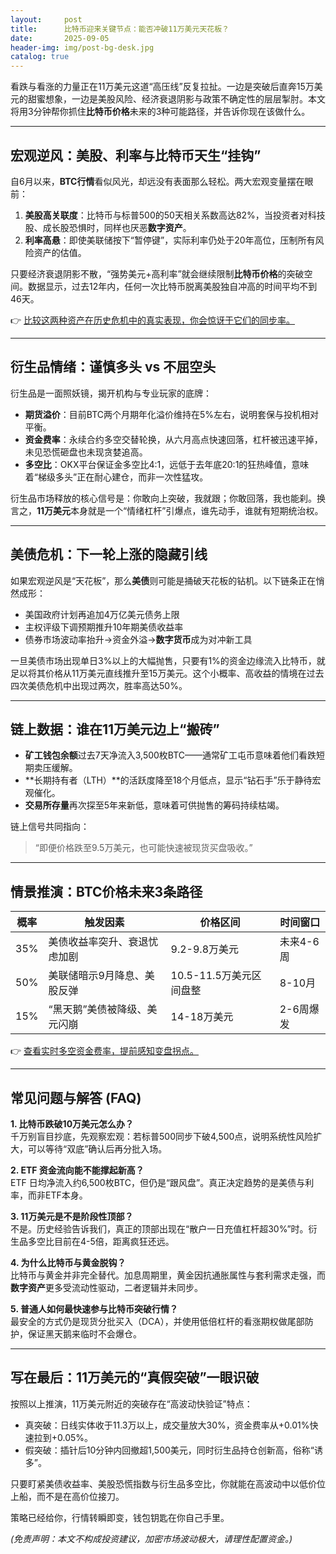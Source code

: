 ```yaml
---
layout:     post
title:      比特币迎来关键节点：能否冲破11万美元天花板？
date:       2025-09-05
header-img: img/post-bg-desk.jpg
catalog: true
---
```


看跌与看涨的力量正在11万美元这道“高压线”反复拉扯。一边是突破后直奔15万美元的甜蜜想象，一边是美股风险、经济衰退阴影与政策不确定性的层层掣肘。本文将用3分钟帮你抓住**比特币价格**未来的3种可能路径，并告诉你现在该做什么。

---

## 宏观逆风：美股、利率与比特币天生“挂钩”

自6月以来，**BTC行情**看似风光，却远没有表面那么轻松。两大宏观变量摆在眼前：

1. **美股高关联度**：比特币与标普500的50天相关系数高达82%，当投资者对科技股、成长股恐惧时，同样也厌恶**数字资产**。  
2. **利率高悬**：即使美联储按下“暂停键”，实际利率仍处于20年高位，压制所有风险资产的估值。

只要经济衰退阴影不散，“强势美元+高利率”就会继续限制**比特币价格**的突破空间。数据显示，过去12年内，任何一次比特币脱离美股独自冲高的时间平均不到46天。

👉 [比较这两种资产在历史危机中的真实表现，你会惊讶于它们的同步率。](https://okxdog.com/)

---

## 衍生品情绪：谨慎多头 vs 不屈空头

衍生品是一面照妖镜，揭开机构与专业玩家的底牌：

- **期货溢价**：目前BTC两个月期年化溢价维持在5%左右，说明套保与投机相对平衡。  
- **资金费率**：永续合约多空交替轮换，从六月高点快速回落，杠杆被迅速平掉，未见恐慌砸盘也未现贪婪追高。  
- **多空比**：OKX平台保证金多空比4:1，远低于去年底20:1的狂热峰值，意味着“梯级多头”正在耐心建仓，而非一次性猛攻。

衍生品市场释放的核心信号是：你敢向上突破，我就跟；你敢回落，我也能刹。换言之，**11万美元**本身就是一个“情绪杠杆”引爆点，谁先动手，谁就有短期统治权。

---

## 美债危机：下一轮上涨的隐藏引线

如果宏观逆风是“天花板”，那么**美债**则可能是捅破天花板的钻机。以下链条正在悄然成形：

- 美国政府计划再追加4万亿美元债务上限  
- 主权评级下调预期推升10年期美债收益率  
- 债券市场波动率抬升→资金外溢→**数字货币**成为对冲新工具  

一旦美债市场出现单日3%以上的大幅抛售，只要有1%的资金边缘流入比特币，就足以将其价格从11万美元直线推升至15万美元。这个小概率、高收益的情境在过去四次美债危机中出现过两次，胜率高达50%。

---

## 链上数据：谁在11万美元边上“搬砖”

- **矿工钱包余额**过去7天净流入3,500枚BTC——通常矿工屯币意味着他们看跌短期卖压缓解。  
- **长期持有者（LTH）**的活跃度降至18个月低点，显示“钻石手”乐于静待宏观催化。  
- **交易所存量**再次探至5年来新低，意味着可供抛售的筹码持续枯竭。

链上信号共同指向：  
> “即便价格跌至9.5万美元，也可能快速被现货买盘吸收。”

---

## 情景推演：BTC价格未来3条路径

| 概率 | 触发因素 | 价格区间 | 时间窗口 |
|---|---|---|---|
| 35% | 美债收益率突升、衰退忧虑加剧 | 9.2-9.8万美元 | 未来4-6周 |
| 50% | 美联储暗示9月降息、美股反弹 | 10.5-11.5万美元区间盘整 | 8-10月 |
| 15% | “黑天鹅”美债被降级、美元闪崩 | 14-18万美元 | 2-6周爆发 |

👉 [查看实时多空资金费率，提前感知变盘拐点。](https://okxdog.com/)

---

## 常见问题与解答 (FAQ)

**1. 比特币跌破10万美元怎么办？**  
千万别盲目抄底，先观察宏观：若标普500同步下破4,500点，说明系统性风险扩大，可以等待“双底”确认后再分批入场。

**2. ETF 资金流向能不能撑起新高？**  
ETF 日均净流入约6,500枚BTC，但仍是“跟风盘”。真正决定趋势的是美债与利率，而非ETF本身。

**3. 11万美元是不是阶段性顶部？**  
不是。历史经验告诉我们，真正的顶部出现在“散户一日充值杠杆超30%”时。衍生品多空比目前在4-5倍，距离疯狂还远。

**4. 为什么比特币与黄金脱钩？**  
比特币与黄金并非完全替代。加息周期里，黄金因抗通胀属性与套利需求走强，而**数字资产**更多受流动性驱动，二者逻辑并未同步。

**5. 普通人如何最快速参与比特币突破行情？**  
最安全的方式仍是现货分批买入（DCA），并使用低倍杠杆的看涨期权做尾部防护，保证黑天鹅来临时不会爆仓。

---

## 写在最后：11万美元的“真假突破”一眼识破

按照以上推演，11万美元附近的突破存在“高波动快验证”特点：  
- 真突破：日线实体收于11.3万以上，成交量放大30%，资金费率从+0.01%快速拉到+0.05%。  
- 假突破：插针后10分钟内回撤超1,500美元，同时衍生品持仓创新高，俗称“诱多”。

只要盯紧美债收益率、美股恐慌指数与衍生品多空比，你就能在高波动中以低价位上船，而不是在高价位接刀。  

策略已经给你，行情转瞬即变，钱包钥匙在你自己手里。

*(免责声明：本文不构成投资建议，加密市场波动极大，请理性配置资金。)*